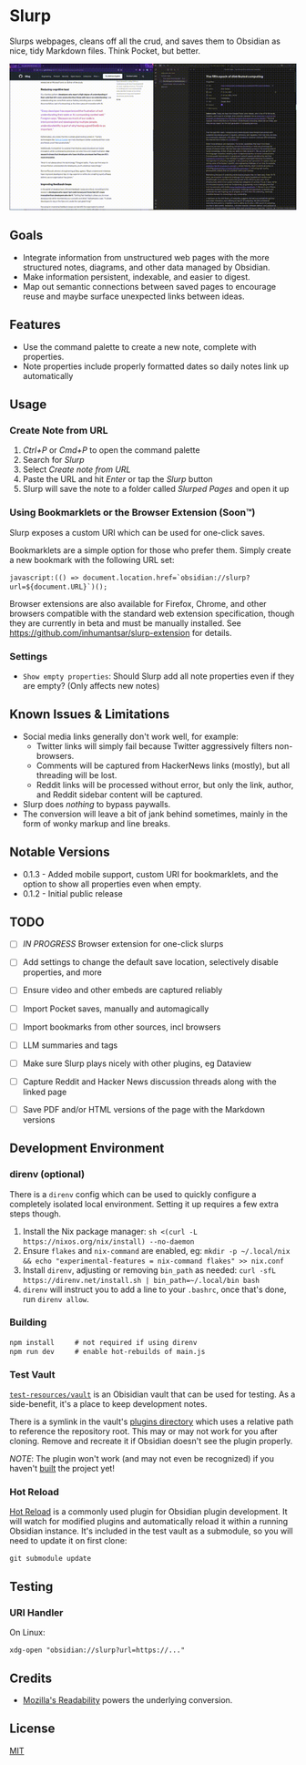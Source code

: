 # Slurp

Slurps webpages, cleans off all the crud, and saves them to Obsidian as nice, tidy Markdown files. Think Pocket, but better.

![demo](demo/demo.gif)

## Goals

* Integrate information from unstructured web pages with the more structured notes, diagrams, and other data managed by Obsidian.
* Make information persistent, indexable, and easier to digest.
* Map out semantic connections between saved pages to encourage reuse and maybe surface unexpected links between ideas.  

## Features

* Use the command palette to create a new note, complete with properties.
* Note properties include properly formatted dates so daily notes link up automatically

## Usage

### Create Note from URL

1. _Ctrl+P_ or _Cmd+P_ to open the command palette
2. Search for _Slurp_
3. Select _Create note from URL_
4. Paste the URL and hit _Enter_ or tap the _Slurp_ button
5. Slurp will save the note to a folder called _Slurped Pages_ and open it up

### Using Bookmarklets or the Browser Extension (Soon™️)

Slurp exposes a custom URI which can be used for one-click saves.

Bookmarklets are a simple option for those who prefer them. Simply create a new bookmark with the following URL set:

```
javascript:(() => document.location.href=`obsidian://slurp?url=${document.URL}`)();
```

Browser extensions are also available for Firefox, Chrome, and other browsers compatible with the standard web extension specification, though they are currently in beta and must be manually installed. See https://github.com/inhumantsar/slurp-extension for details.

### Settings

* `Show empty properties`: Should Slurp add all note properties even if they are empty? (Only affects new notes)

## Known Issues & Limitations

* Social media links generally don't work well, for example:
  * Twitter links will simply fail because Twitter aggressively filters non-browsers.
  * Comments will be captured from HackerNews links (mostly), but all threading will be lost.
  * Reddit links will be processed without error, but only the link, author, and Reddit sidebar content will be captured.
* Slurp does *nothing* to bypass paywalls.
* The conversion will leave a bit of jank behind sometimes, mainly in the form of wonky markup and line breaks.

## Notable Versions

* 0.1.3 - Added mobile support, custom URI for bookmarklets, and the option to show all properties even when empty.
* 0.1.2 - Initial public release

## TODO

* [ ] *IN PROGRESS* Browser extension for one-click slurps
* [ ] Add settings to change the default save location, selectively disable properties, and more
* [ ] Ensure video and other embeds are captured reliably
* [ ] Import Pocket saves, manually and automagically
* [ ] Import bookmarks from other sources, incl browsers
* [ ] LLM summaries and tags
* [ ] Make sure Slurp plays nicely with other plugins, eg Dataview
* [ ] Capture Reddit and Hacker News discussion threads along with the linked page
* [ ] Save PDF and/or HTML versions of the page with the Markdown versions


## Development Environment

### direnv (optional)

There is a `direnv` config which can be used to quickly configure a completely isolated local environment. Setting it up requires a few extra steps though.

1. Install the Nix package manager: `sh <(curl -L https://nixos.org/nix/install) --no-daemon`
2. Ensure `flakes` and `nix-command` are enabled, eg: `mkdir -p ~/.local/nix && echo "experimental-features = nix-command flakes" >> nix.conf`
2. Install `direnv`, adjusting or removing `bin_path` as needed: `curl -sfL https://direnv.net/install.sh | bin_path=~/.local/bin bash`
3. `direnv` will instruct you to add a line to your `.bashrc`, once that's done, run `direnv allow`.

### Building

```
npm install     # not required if using direnv
npm run dev     # enable hot-rebuilds of main.js
```

### Test Vault

[`test-resources/vault`](./test-resources/vault) is an Obisidian vault that can be used for testing. As a side-benefit, it's a place to keep development notes.

There is a symlink in the vault's [plugins directory](./test-resources/vault/.obsidian/plugins/) which uses a relative path to reference the repository root. This may or may not work for you after cloning. Remove and recreate it if Obsidian doesn't see the plugin properly. 

*NOTE*: The plugin won't work (and may not even be recognized) if you haven't [built](#building) the project yet!

### Hot Reload

[Hot Reload](https://github.com/pjeby/hot-reload) is a commonly used plugin for Obsidian plugin development. It will watch for modified plugins and automatically reload it within a running Obsidian instance. It's included in the test vault as a submodule, so you will need to update it on first clone:

```
git submodule update
```

## Testing

### URI Handler

On Linux:

```
xdg-open "obsidian://slurp?url=https://..."
```

## Credits

* [Mozilla's Readability](https://github.com/mozilla/readability) powers the underlying conversion.

## License

[MIT](./LICENSE)